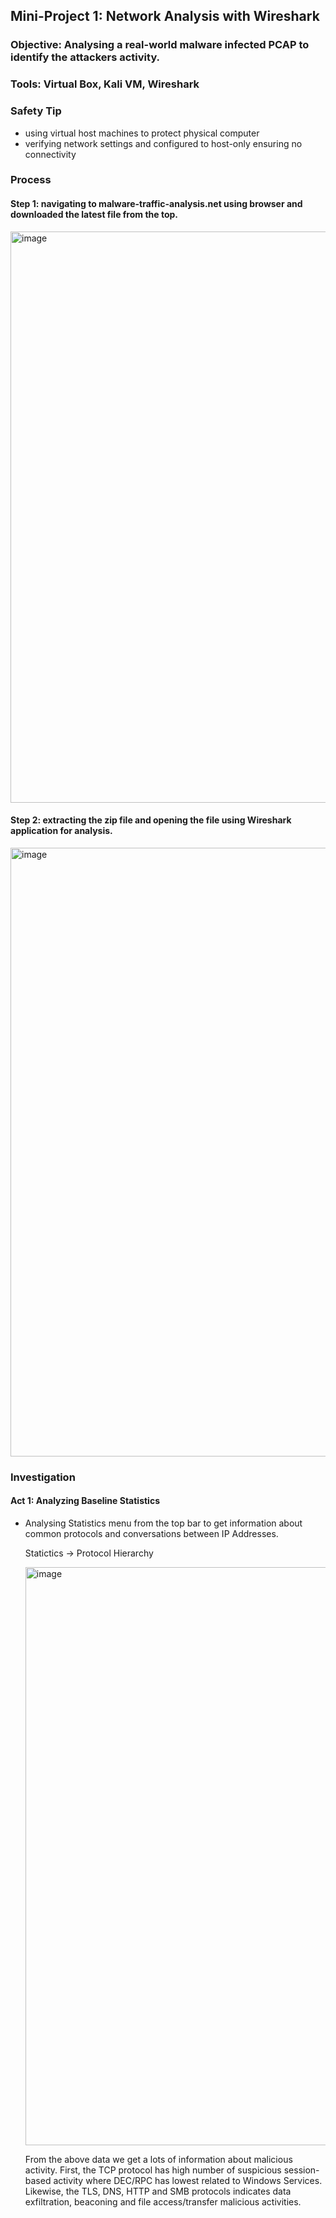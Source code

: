 ## Mini-Project 1: Network Analysis with Wireshark

### Objective: Analysing a real-world malware infected PCAP to identify the attackers activity. 

### Tools: Virtual Box, Kali VM, Wireshark

### Safety Tip

- using virtual host machines to protect physical computer
- verifying network settings and configured to host-only ensuring no connectivity

### Process

#### Step 1: navigating to malware-traffic-analysis.net using browser and downloaded the latest file from the top.

<img width="1333" height="914" alt="image" src="https://github.com/user-attachments/assets/d78ad996-5a92-47ab-8653-70609597ae85" />

#### Step 2: extracting the zip file and opening the file using Wireshark application for analysis.

<img width="1824" height="974" alt="image" src="https://github.com/user-attachments/assets/de4ad335-1673-4733-983a-c64bee0c8064" />

### Investigation

#### Act 1: Analyzing Baseline Statistics

- Analysing Statistics menu from the top bar to get information about common protocols and conversations between IP Addresses.

  Statictics -> Protocol Hierarchy

  <img width="1826" height="925" alt="image" src="https://github.com/user-attachments/assets/ddfe11b4-a7d9-440b-ac0e-b353ead9af23" />

  From the above data we get a lots of information about malicious activity. First, the TCP protocol has high number of suspicious
  session-based activity where DEC/RPC has lowest related to Windows Services. Likewise, the TLS, DNS, HTTP and SMB protocols indicates
  data exfiltration, beaconing and file access/transfer malicious activities.

